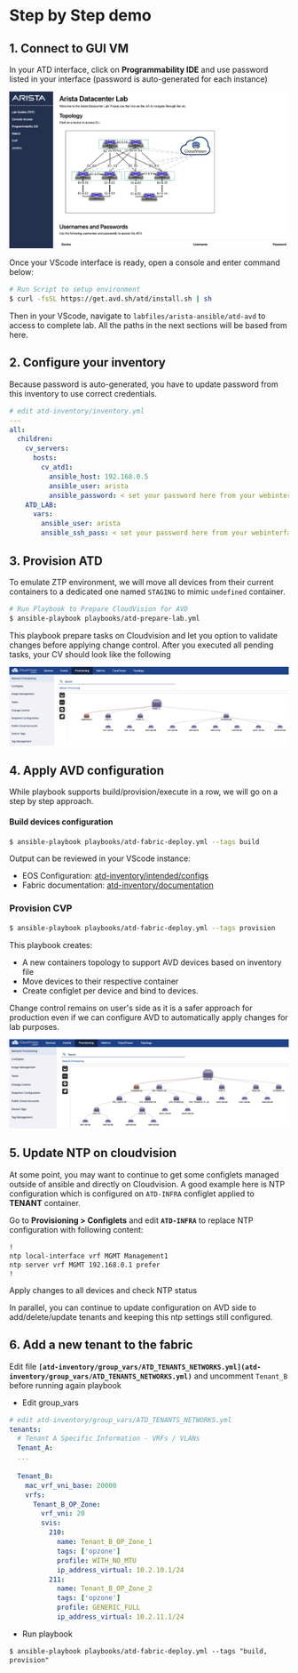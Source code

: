 # Step by Step demo

## 1. Connect to GUI VM

In your ATD interface, click on __Programmability IDE__ and use password listed in your interface (password is auto-generated for each instance)

![](./docs/imgs/atd-interface.png)

Once your VScode interface is ready, open a console and enter command below:

```bash
# Run Script to setup environment
$ curl -fsSL https://get.avd.sh/atd/install.sh | sh
```

Then in your VScode, navigate to `labfiles/arista-ansible/atd-avd` to access to complete lab. All the paths in the next sections will be based from here.

## 2. Configure your inventory

Because password is auto-generated, you have to update password from this inventory to use correct credentials.

```yaml
# edit atd-inventory/inventory.yml
---
all:
  children:
    cv_servers:
      hosts:
        cv_atd1:
          ansible_host: 192.168.0.5
          ansible_user: arista
          ansible_password: < set your password here from your webinterface >
    ATD_LAB:
      vars:
        ansible_user: arista
        ansible_ssh_pass: < set your password here from your webinterface >
```

## 3. Provision ATD

To emulate ZTP environment, we will move all devices from their current containers to a dedicated one named `STAGING` to mimic `undefined` container.

```bash
# Run Playbook to Prepare CloudVision for AVD
$ ansible-playbook playbooks/atd-prepare-lab.yml
```

This playbook prepare tasks on Cloudvision and let you option to validate changes before applying change control. After you executed all pending tasks, your CV should look like the following

![ATD Provisioning](docs/imgs/atd-topo-provisioning.png)

## 4. Apply AVD configuration

While playbook supports build/provision/execute in a row, we will go on a step by step approach.

#### Build devices configuration

```bash
$ ansible-playbook playbooks/atd-fabric-deploy.yml --tags build
```

Output can be reviewed in your VScode instance:

* EOS Configuration: [atd-inventory/intended/configs](atd-inventory/intended/configs)
* Fabric documentation: [atd-inventory/documentation](atd-inventory/documentation)

### Provision CVP

```bash
$ ansible-playbook playbooks/atd-fabric-deploy.yml --tags provision
```

This playbook creates:

* A new containers topology to support AVD devices based on inventory file
* Move devices to their respective container
* Create configlet per device and bind to devices.

Change control remains on user's side as it is a safer approach for production even if we can configure AVD to automatically apply changes for lab purposes.

![Cloudvision Topology for AVD](./docs/imgs/atd-topo-avd.png)

## 5. Update NTP on cloudvision

At some point, you may want to continue to get some configlets managed outside of ansible and directly on Cloudvision. A good example here is NTP configuration which is configured on `ATD-INFRA` configlet applied to __TENANT__ container.

Go to __Provisioning > Configlets__ and edit __`ATD-INFRA`__ to replace NTP configuration with following content:

```eos
!
ntp local-interface vrf MGMT Management1
ntp server vrf MGMT 192.168.0.1 prefer
!
```

Apply changes to all devices and check NTP status

In parallel, you can continue to update configuration on AVD side to add/delete/update tenants and keeping this ntp settings still configured.

## 6. Add a new tenant to the fabric

Edit file __`[atd-inventory/group_vars/ATD_TENANTS_NETWORKS.yml](atd-inventory/group_vars/ATD_TENANTS_NETWORKS.yml)`__ and uncomment `Tenant_B` before running again playbook

* Edit group_vars

```yaml
# edit atd-inventory/group_vars/ATD_TENANTS_NETWORKS.yml
tenants:
  # Tenant A Specific Information - VRFs / VLANs
  Tenant_A:
  ...

  Tenant_B:
    mac_vrf_vni_base: 20000
    vrfs:
      Tenant_B_OP_Zone:
        vrf_vni: 20
        svis:
          210:
            name: Tenant_B_OP_Zone_1
            tags: ['opzone']
            profile: WITH_NO_MTU
            ip_address_virtual: 10.2.10.1/24
          211:
            name: Tenant_B_OP_Zone_2
            tags: ['opzone']
            profile: GENERIC_FULL
            ip_address_virtual: 10.2.11.1/24
```

* Run playbook

```
$ ansible-playbook playbooks/atd-fabric-deploy.yml --tags "build, provision"
```
